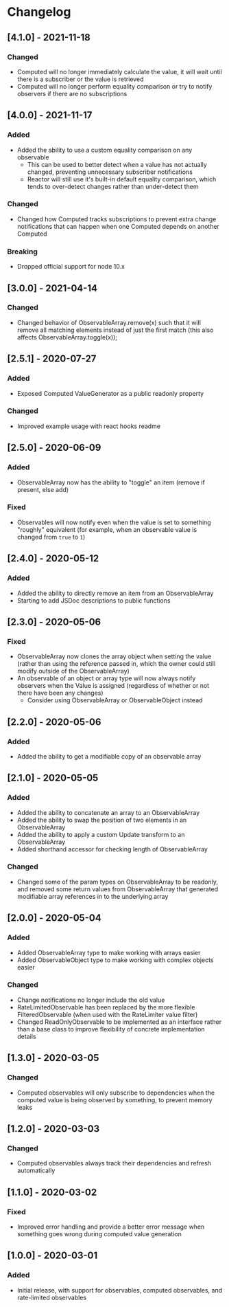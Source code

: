 # Changelog

## [4.1.0] - 2021-11-18
### Changed
* Computed will no longer immediately calculate the value, it will wait until there is a subscriber or the value is retrieved
* Computed will no longer perform equality comparison or try to notify observers if there are no subscriptions

## [4.0.0] - 2021-11-17
### Added
 * Added the ability to use a custom equality comparison on any observable
   * This can be used to better detect when a value has not actually changed, preventing unnecessary subscriber notifications
   * Reactor will still use it's built-in default equality comparison, which tends to over-detect changes rather than under-detect them
### Changed
* Changed how Computed tracks subscriptions to prevent extra change notifications that can happen when one Computed depends on another Computed
### Breaking
* Dropped official support for node 10.x

## [3.0.0] - 2021-04-14
### Changed
* Changed behavior of ObservableArray.remove(x) such that it will remove all matching elements instead of just the first match (this also affects ObservableArray.toggle(x));

## [2.5.1] - 2020-07-27
### Added
* Exposed Computed ValueGenerator as a public readonly property
### Changed
* Improved example usage with react hooks readme

## [2.5.0] - 2020-06-09
### Added
* ObservableArray now has the ability to "toggle" an item (remove if present, else add)
### Fixed
* Observables will now notify even when the value is set to something "roughly" equivalent (for example, when an observable value is changed from `true` to `1`)

## [2.4.0] - 2020-05-12
### Added
* Added the ability to directly remove an item from an ObservableArray
* Starting to add JSDoc descriptions to public functions

## [2.3.0] - 2020-05-06
### Fixed
* ObservableArray now clones the array object when setting the value (rather than using the reference passed in, which the owner could still modify outside of the ObservableArray)
* An observable of an object or array type will now always notify observers when the Value is assigned (regardless of whether or not there have been any changes)
  * Consider using ObservableArray or ObservableObject instead

## [2.2.0] - 2020-05-06
### Added
* Added the ability to get a modifiable copy of an observable array

## [2.1.0] - 2020-05-05
### Added
* Added the ability to concatenate an array to an ObservableArray
* Added the ability to swap the position of two elements in an ObservableArray
* Added the ability to apply a custom Update transform to an ObservableArray
* Added shorthand accessor for checking length of ObservableArray
### Changed
* Changed some of the param types on ObservableArray to be readonly, and removed some return values from ObservableArray that generated modifiable array references in to the underlying array

## [2.0.0] - 2020-05-04
### Added
* Added ObservableArray type to make working with arrays easier
* Added ObservableObject type to make working with complex objects easier
### Changed
* Change notifications no longer include the old value
* RateLimitedObservable has been replaced by the more flexible FilteredObservable (when used with the RateLimiter value filter)
* Changed ReadOnlyObservable to be implemented as an interface rather than a base class to improve flexibility of concrete implementation details

## [1.3.0] - 2020-03-05
### Changed
* Computed observables will only subscribe to dependencies when the computed value is being observed by something, to prevent memory leaks

## [1.2.0] - 2020-03-03
### Changed
* Computed observables always track their dependencies and refresh automatically

## [1.1.0] - 2020-03-02
### Fixed
* Improved error handling and provide a better error message when something goes wrong during computed value generation

## [1.0.0] - 2020-03-01
### Added
* Initial release, with support for observables, computed observables, and rate-limited observables
